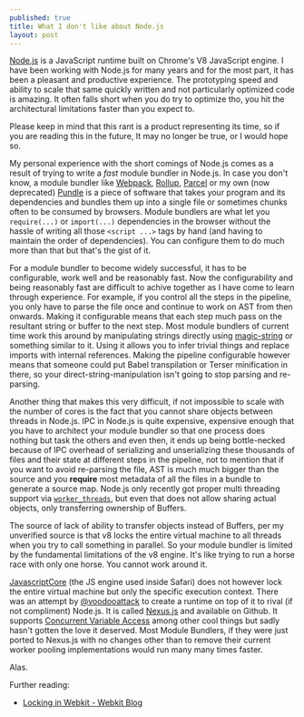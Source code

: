 ```yaml
---
published: true
title: What I don't like about Node.js
layout: post
---
```


[Node.js][] is a JavaScript runtime built on Chrome's V8 JavaScript engine. I have been working with Node.js for many years and for the most part, it has been a pleasant and productive experience. The prototyping speed and ability to scale that same quickly written and not particularly optimized code is amazing. It often falls short when you do try to optimize tho, you hit the architectural limitations faster than you expect to.

Please keep in mind that this rant is a product representing its time, so if you are reading this in the future, It may no longer be true, or I would hope so.

My personal experience with the short comings of Node.js comes as a result of trying to write a *fast* module bundler in Node.js. In case you don't know, a module bundler like [Webpack][], [Rollup][], [Parcel][] or my own (now deprecated) [Pundle][] is a piece of software that takes your program and its dependencies and bundles them up into a single file or sometimes chunks often to be consumed by browsers. Module bundlers are what let you `require(...)` or `import(...)` dependencies in the browser without the hassle of writing all those `<script ...>` tags by hand (and having to maintain the order of dependencies). You can configure them to do much more than that but that's the gist of it.

For a module bundler to become widely successful, it has to be configurable, work well and be reasonably fast. Now the configurability and being reasonably fast are difficult to achive together as I have come to learn through experience. For example, if you control all the steps in the pipeline, you only have to parse the file once and continue to work on AST from then onwards. Making it configurable means that each step much pass on the resultant string or buffer to the next step. Most module bundlers of current time work this around by manipulating strings directly using [magic-string][] or something similar to it. Using it allows you to infer trivial things and replace imports with internal references. Making the pipeline configurable however means that someone could put Babel transpilation or Terser minification in there, so your direct-string-manipulation isn't going to stop parsing and re-parsing.

Another thing that makes this very difficult, if not impossible to scale with the number of cores is the fact that you cannot share objects between threads in Node.js. IPC in Node.js is quite expensive, expensive enough that you have to architect your module bundler so that one process does nothing but task the others and even then, it ends up being bottle-necked because of IPC overhead of serializing and unserializing these thousands of files and their state at different steps in the pipeline, not to mention that if you want to avoid re-parsing the file, AST is much much bigger than the source and you **require** most metadata of all the files in a bundle to generate a source map. Node.js only recently got proper multi threading support via [`worker_threads`][], but even that does not allow sharing actual objects, only transferring ownership of Buffers.

The source of lack of ability to transfer objects instead of Buffers, per my unverified source is that v8 locks the entire virtual machine to all threads when you try to call something in parallel. So your module bundler is limited by the fundamental limitations of the v8 engine. It's like trying to run a horse race with only one horse. You cannot work around it.

[JavascriptCore][] (the JS engine used inside Safari) does not however lock the entire virtual machine but only the specific execution context. There was an attempt by [@voodooattack][] to create a runtime on top of it to rival (if not compliment) Node.js. It is called [Nexus.js][] and available on Github. It supports [Concurrent Variable Access][] among other cool things but sadly hasn't gotten the love it deserved. Most Module Bundlers, if they were just ported to Nexus.js with no changes other than to remove their current worker pooling implementations would run many many times faster.

Alas.

Further reading:

- [Locking in Webkit - Webkit Blog](https://webkit.org/blog/6161/locking-in-webkit/)

[Node.js]:https://nodejs.org/en/
[Webpack]:https://webpack.js.org/
[Rollup]:https://rollupjs.org/
[Parcel]:https://parceljs.org/
[Pundle]:https://github.com/steelbrain/pundle
[magic-string]:https://github.com/Rich-Harris/magic-string
[`worker_threads`]:https://nodejs.org/api/worker_threads.html
[JavascriptCore]:https://developer.apple.com/documentation/javascriptcore
[@voodooattack]:https://github.com/voodooattack
[Nexus.js]:https://github.com/voodooattack/nexusjs
[Concurrent Variable Access]:https://www.nexusjs.com/architecture/#concurrent-variable-access
